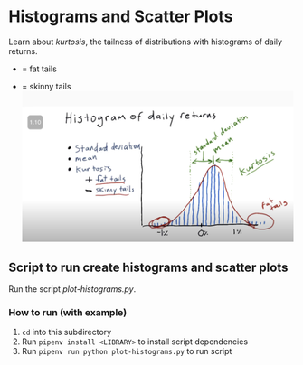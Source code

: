 # Histograms and Scatter Plots

Learn about _kurtosis_, the tailness of distributions with histograms of daily returns.

- = fat tails

* = skinny tails
  ![alt text](image.png)

## Script to run create histograms and scatter plots

Run the script _plot-histograms.py_.

### How to run (with example)

1. `cd` into this subdirectory
2. Run `pipenv install <LIBRARY>` to install script dependencies
3. Run `pipenv run python plot-histograms.py` to run script
